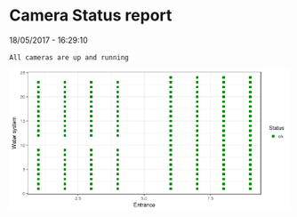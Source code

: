 Camera Status report
================
18/05/2017 - 16:29:10

    All cameras are up and running

![](camreport_files/figure-markdown_github/unnamed-chunk-2-1.png)
